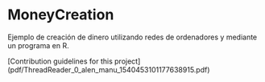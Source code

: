 # MoneyCreation
Ejemplo de creación de dinero utilizando redes de ordenadores y mediante un programa en R.


[Contribution guidelines for this project] (pdf/ThreadReader_0_alen_manu_1540453101177638915.pdf)
